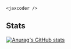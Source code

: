 `<jaxcoder />`

## Stats
[![Anurag's GitHub stats](https://github-readme-stats.vercel.app/api?username=codenamejason)](https://github.com/anuraghazra/github-readme-stats)
